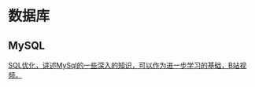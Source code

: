 # 数据库

## MySQL
[SQL优化，讲述MySql的一些深入的知识，可以作为进一步学习的基础，B站视频。](https://www.bilibili.com/video/av29072634?p=28 "SQL优化")